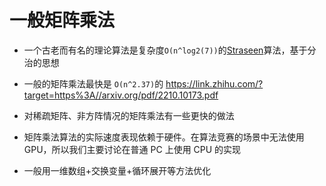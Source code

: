 # 一般矩阵乘法

- 一个古老而有名的理论算法是复杂度`O(n^log2(7))`的[Straseen](https://zhuanlan.zhihu.com/p/268392799)算法，基于分治的思想

- 一般的矩阵乘法最快是 `O(n^2.37)`的
  https://link.zhihu.com/?target=https%3A//arxiv.org/pdf/2210.10173.pdf

- 对稀疏矩阵、非方阵情况的矩阵乘法有一些更快的做法
- 矩阵乘法算法的实际速度表现依赖于硬件。在算法竞赛的场景中无法使用 GPU，所以我们主要讨论在普通 PC 上使用 CPU 的实现

- 一般用一维数组+交换变量+循环展开等方法优化
